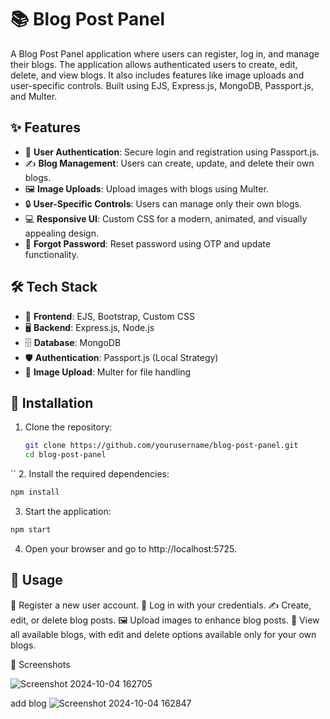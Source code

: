 # 📚 Blog Post Panel

A Blog Post Panel application where users can register, log in, and manage their blogs. The application allows authenticated users to create, edit, delete, and view blogs. It also includes features like image uploads and user-specific controls. Built using EJS, Express.js, MongoDB, Passport.js, and Multer.

## ✨ Features

- 🔐 **User Authentication**: Secure login and registration using Passport.js.
- ✍️ **Blog Management**: Users can create, update, and delete their own blogs.
- 🖼️ **Image Uploads**: Upload images with blogs using Multer.
- 🔒 **User-Specific Controls**: Users can manage only their own blogs.
- 💻 **Responsive UI**: Custom CSS for a modern, animated, and visually appealing design.
- 📧 **Forgot Password**: Reset password using OTP and update functionality.

## 🛠️ Tech Stack

- 🎨 **Frontend**: EJS, Bootstrap, Custom CSS
- 🖥️ **Backend**: Express.js, Node.js
- 🗄️ **Database**: MongoDB
- 🛡️ **Authentication**: Passport.js (Local Strategy)
- 📂 **Image Upload**: Multer for file handling

## 🛑 Installation

1. Clone the repository:
   ```bash
   git clone https://github.com/yourusername/blog-post-panel.git
   cd blog-post-panel

  ``
2. Install the required dependencies:
```bash
npm install
```

3. Start the application:
```bash
npm start
```
4. Open your browser and go to http://localhost:5725.

## 🚀 Usage
📝 Register a new user account.
🔑 Log in with your credentials.
✍️ Create, edit, or delete blog posts.
🖼️ Upload images to enhance blog posts.
👀 View all available blogs, with edit and delete options available only for your own blogs.

📸 Screenshots

![Screenshot 2024-10-04 162705](https://github.com/user-attachments/assets/68a6ef4f-b36b-4f71-b93d-d6adc71e64c2)

add blog
![Screenshot 2024-10-04 162847](https://github.com/user-attachments/assets/3e7d96a8-044e-426f-b0ab-b608d9d8c521)

